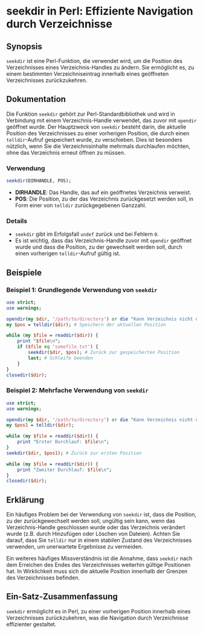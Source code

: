 <!--
Meta Description: # seekdir in Perl: Effiziente Navigation durch Verzeichnisse ## Synopsis `seekdir` ist eine Perl-Funktion, die verwendet wird, um die Position des Ver...
Meta Keywords: die, seekdir, position, dir, verzeichnis
-->

# seekdir in Perl: Effiziente Navigation durch Verzeichnisse

## Synopsis
`seekdir` ist eine Perl-Funktion, die verwendet wird, um die Position des Verzeichnisses eines Verzeichnis-Handles zu ändern. Sie ermöglicht es, zu einem bestimmten Verzeichniseintrag innerhalb eines geöffneten Verzeichnisses zurückzukehren.

## Dokumentation
Die Funktion `seekdir` gehört zur Perl-Standardbibliothek und wird in Verbindung mit einem Verzeichnis-Handle verwendet, das zuvor mit `opendir` geöffnet wurde. Der Hauptzweck von `seekdir` besteht darin, die aktuelle Position des Verzeichnisses zu einer vorherigen Position, die durch einen `telldir`-Aufruf gespeichert wurde, zu verschieben. Dies ist besonders nützlich, wenn Sie die Verzeichnisinhalte mehrmals durchlaufen möchten, ohne das Verzeichnis erneut öffnen zu müssen.

### Verwendung
```perl
seekdir(DIRHANDLE, POS);
```
- **DIRHANDLE**: Das Handle, das auf ein geöffnetes Verzeichnis verweist.
- **POS**: Die Position, zu der das Verzeichnis zurückgesetzt werden soll, in Form einer von `telldir` zurückgegebenen Ganzzahl.

### Details
- `seekdir` gibt im Erfolgsfall `undef` zurück und bei Fehlern `0`.
- Es ist wichtig, dass das Verzeichnis-Handle zuvor mit `opendir` geöffnet wurde und dass die Position, zu der gewechselt werden soll, durch einen vorherigen `telldir`-Aufruf gültig ist.

## Beispiele
### Beispiel 1: Grundlegende Verwendung von `seekdir`
```perl
use strict;
use warnings;

opendir(my $dir, '/path/to/directory') or die "Kann Verzeichnis nicht öffnen: $!";
my $pos = telldir($dir); # Speichern der aktuellen Position

while (my $file = readdir($dir)) {
    print "$file\n";
    if ($file eq 'somefile.txt') {
        seekdir($dir, $pos); # Zurück zur gespeicherten Position
        last; # Schleife beenden
    }
}
closedir($dir);
```

### Beispiel 2: Mehrfache Verwendung von `seekdir`
```perl
use strict;
use warnings;

opendir(my $dir, '/path/to/directory') or die "Kann Verzeichnis nicht öffnen: $!";
my $pos1 = telldir($dir);

while (my $file = readdir($dir)) {
    print "Erster Durchlauf: $file\n";
}
seekdir($dir, $pos1); # Zurück zur ersten Position

while (my $file = readdir($dir)) {
    print "Zweiter Durchlauf: $file\n";
}
closedir($dir);
```

## Erklärung
Ein häufiges Problem bei der Verwendung von `seekdir` ist, dass die Position, zu der zurückgewechselt werden soll, ungültig sein kann, wenn das Verzeichnis-Handle geschlossen wurde oder das Verzeichnis verändert wurde (z.B. durch Hinzufügen oder Löschen von Dateien). Achten Sie darauf, dass Sie `telldir` nur in einem stabilen Zustand des Verzeichnisses verwenden, um unerwartete Ergebnisse zu vermeiden.

Ein weiteres häufiges Missverständnis ist die Annahme, dass `seekdir` nach dem Erreichen des Endes des Verzeichnisses weiterhin gültige Positionen hat. In Wirklichkeit muss sich die aktuelle Position innerhalb der Grenzen des Verzeichnisses befinden.

## Ein-Satz-Zusammenfassung
`seekdir` ermöglicht es in Perl, zu einer vorherigen Position innerhalb eines Verzeichnisses zurückzukehren, was die Navigation durch Verzeichnisse effizienter gestaltet.